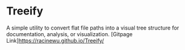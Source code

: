 # Treeify
A simple utility to convert flat file paths into a visual tree structure for documentation, analysis, or visualization.
[Gitpage Link]https://racinewu.github.io/Treeify/
